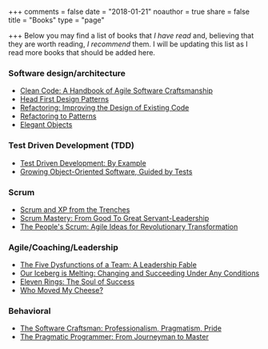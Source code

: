 +++
comments = false
date = "2018-01-21"
noauthor = true
share = false
title = "Books"
type = "page"

+++
Below you may find a list of books that *I have read* and, believing that they are worth reading, *I recommend* them. I will be updating this list as I read more books that should be added here.

### Software design/architecture

* [Clean Code: A Handbook of Agile Software Craftsmanship](https://www.goodreads.com/book/show/3735293-clean-code)
* [Head First Design Patterns](https://www.goodreads.com/book/show/58128.Head_First_Design_Patterns)
* [Refactoring: Improving the Design of Existing Code](https://www.goodreads.com/book/show/44936.Refactoring)
* [Refactoring to Patterns](https://www.goodreads.com/book/show/85041.Refactoring_to_Patterns)
* [Elegant Objects](https://www.goodreads.com/book/show/29326350-elegant-objects)

### Test Driven Development (TDD)

* [Test Driven Development: By Example](https://www.goodreads.com/book/show/387190.Test_Driven_Development)
* [Growing Object-Oriented Software, Guided by Tests](https://www.goodreads.com/book/show/4268826-growing-object-oriented-software-guided-by-tests)

### Scrum

* [Scrum and XP from the Trenches](https://www.goodreads.com/book/show/2455391.Scrum_and_XP_from_the_Trenches)
* [Scrum Mastery: From Good To Great Servant-Leadership](https://www.goodreads.com/book/show/18165261-scrum-mastery)
* [The People's Scrum: Agile Ideas for Revolutionary Transformation](https://www.goodreads.com/book/show/17984584-the-people-s-scrum)

### Agile/Coaching/Leadership

* [The Five Dysfunctions of a Team: A Leadership Fable](https://www.goodreads.com/book/show/21343.The_Five_Dysfunctions_of_a_Team)
* [Our Iceberg is Melting: Changing and Succeeding Under Any Conditions](https://www.goodreads.com/book/show/19093884-our-iceberg-is-melting)
* [Eleven Rings: The Soul of Success](https://www.goodreads.com/book/show/16158522-eleven-rings)
* [Who Moved My Cheese?](https://www.goodreads.com/book/show/4894.Who_Moved_My_Cheese_)

### Behavioral

* [The Software Craftsman: Professionalism, Pragmatism, Pride](https://www.goodreads.com/book/show/36045392-the-software-craftsman)
* [The Pragmatic Programmer: From Journeyman to Master](https://www.goodreads.com/book/show/4099.The_Pragmatic_Programmer)
